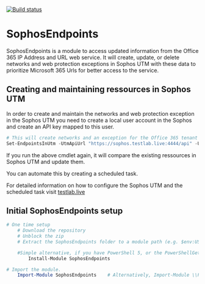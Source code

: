 [![Build status](https://ci.appveyor.com/api/projects/status/btgp1wgt0uwmnafl/branch/master?svg=true
)](https://ci.appveyor.com/api/projects/status/btgp1wgt0uwmnafl/branch/master)

# SophosEndpoints

SophosEndpoints is a module to access updated information from the Office 365 IP Address and URL web service. It will create, update, or delete networks and web protection exceptions in Sophos UTM with these data to prioritize Microsoft 365 Urls for better access to the service.

## Creating and maintaining ressources in Sophos UTM

In order to create and maintain the networks and web protection exception in the Sophos UTM you need to create a local user account in the Sophos and create an API key mapped to this user.

```powershell
# This will create networks and an exception for the Office 365 tenant 'testlab'. The results will be logged and saved at C:\Set-EndpointsInUtm.log
Set-EndpointsInUtm -UtmApiUrl "https://sophos.testlab.live:4444/api" -UtmApiKey "kjAHGansdzyPdsYhmILKgOWsh" -TenantName testlab -LogFilePath "C:\Set-EndpointsInUtm.log"
```

If you run the above cmdlet again, it will compare the existing ressources in Sophos UTM and update them.

You can automate this by creating a scheduled task.

For detailed information on how to configure the Sophos UTM and the scheduled task visit [testlab.live](https://testlab.live)

## Initial SophosEndpoints setup

```powershell
# One time setup
    # Download the repository
    # Unblock the zip
    # Extract the SophosEndpoints folder to a module path (e.g. $env:USERPROFILE\Documents\WindowsPowerShell\Modules\)

    #Simple alternative, if you have PowerShell 5, or the PowerShellGet module:
        Install-Module SophosEndpoints

# Import the module.
    Import-Module SophosEndpoints    # Alternatively, Import-Module \\Path\To\SophosEndpoints
```

